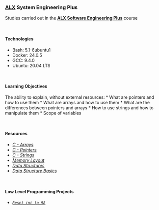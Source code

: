 ### [ALX](https://www.alxafrica.com/) System Engineering Plus

Studies carried out in the **[ALX Software Engineering Plus](https://www.alxafrica.com/software-engineering-plus/)** course

<br />

#### Technologies

* Bash:     5.1-6ubuntu1
* Docker:   24.0.5
* GCC:      9.4.0
* Ubuntu:   20.04 LTS

<br />

#### Learning Objectives

The ability to explain, without external resources:
    * What are pointers and how to use them
    * What are arrays and how to use them
    * What are the differences between pointers and arrays
    * How to use strings and how to manipulate them
    * Scope of variables

<br />

#### Resources

* _[C - Arrays](https://www.tutorialspoint.com/cprogramming/c_arrays.htm)_
* _[C - Pointers](https://www.tutorialspoint.com/cprogramming/c_pointers.htm)_
* _[C - Strings](https://www.tutorialspoint.com/cprogramming/c_strings.htm)_
* _[Memory Layout](https://aticleworld.com/memory-layout-of-c-program/)_
* _[Data Structures](https://www.geeksforgeeks.org/data-structures/)_
* _[Data Structure Basics](https://www.tutorialspoint.com/data_structures_algorithms/data_structures_basics.htm)_

<br />

#### Low Level Programming Projects

* _[`Reset int to 98`](0-reset_to_98.c)_

<br />
